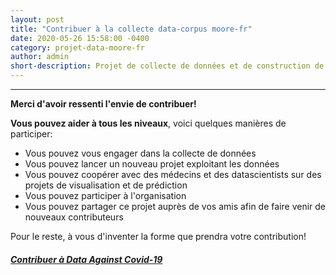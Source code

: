 ```yaml
---
layout: post
title: "Contribuer à la collecte data-corpus moore-fr"
date: 2020-05-26 15:58:00 -0400
category: projet-data-moore-fr
author: admin
short-description: Projet de collecte de données et de construction de corpus moore-fr
---
```


-----
**Merci d'avoir ressenti l'envie de contribuer!** 

**Vous pouvez aider à tous les niveaux**, voici quelques manières de participer:
- Vous pouvez vous engager dans la collecte de données
- Vous pouvez lancer un nouveau projet exploitant les données
- Vous pouvez coopérer avec des médecins et des datascientists sur des projets de visualisation et de prédiction
- Vous pouvez participer à l'organisation
- Vous pouvez partager ce projet auprès de vos amis afin de faire venir de nouveaux contributeurs

Pour le reste, à vous d'inventer la forme que prendra votre contribution!

##### [Contribuer à Data Against Covid-19](https://docs.google.com/forms/d/e/1FAIpQLSeYY2Zdj4E9qmWEbP13YmM_1SmJsa0SSviZwKVnZ87D0Gg41Q/viewform)
